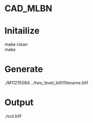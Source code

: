 # CAD_MLBN

# Initailize
make clean <br>
make <br>

# Generate
./M11215084 ../two_level_blif/filename.blif <br>

# Output
./out.blif <br>
